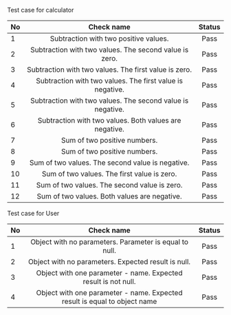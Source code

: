 
Test case for calculator 


| No  |                         Check name                         | Status | 
|-----|:----------------------------------------------------------:|:------:|
| 1   |           Subtraction with two positive values.            |  Pass  |
| 2   |   Subtraction with two values. The second value is zero.   |  Pass  |
| 3   |   Subtraction with two values. The first value is zero.    |  Pass  |
| 4   | Subtraction with two values. The first value is negative.	 |  Pass  |
| 5   | Subtraction with two values. The second value is negative. |  Pass  |
| 6   |   Subtraction with two values. Both values are negative.   |  Pass  |
| 7   |                Sum of two positive numbers.                |  Pass  |
| 8   |                Sum of two positive numbers.                |  Pass  |
| 9   |      Sum of two values. The second value is negative.      |  Pass  |
| 10  |        Sum of two values. The first value is zero.         |  Pass  |
| 11  |        Sum of two values. The second value is zero.        |  Pass  |
| 12  |        Sum of two values. Both values are negative.        |  Pass  |


Test case for User 

| No  |                                Check name                                 | Status | 
|-----|:-------------------------------------------------------------------------:|:------:|
| 1   |          Object with no parameters. Parameter is equal to null.           |  Pass  |
| 2   |            Object with no parameters. Expected result is null.            |  Pass  |
| 3   |      Object with one parameter - name. Expected result is not null.       |  Pass  |
| 4   | Object with one parameter - name. Expected result is equal to object name |  Pass  |